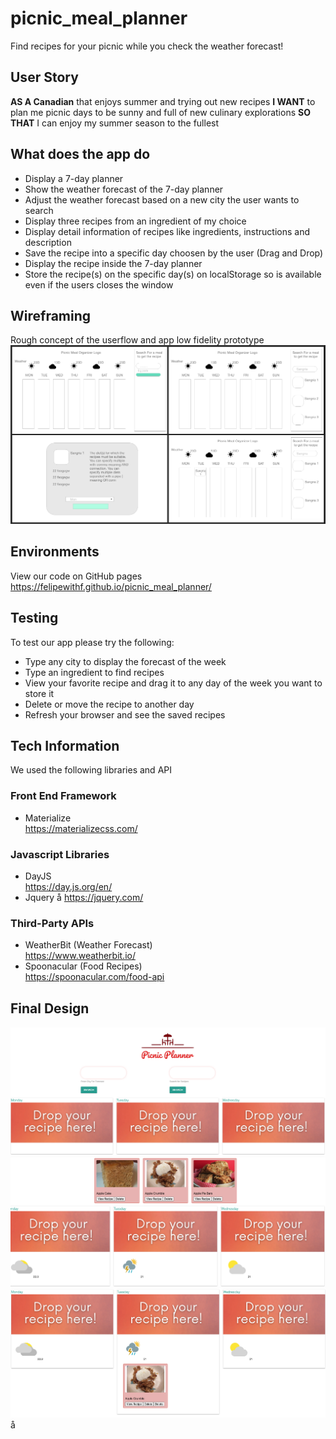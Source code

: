 # picnic_meal_planner

Find recipes for your picnic while you check the weather forecast!

## User Story

**AS A Canadian** that enjoys summer and trying out new recipes
**I WANT** to plan me picnic days to be sunny and full of new culinary explorations
**SO THAT** I can enjoy my summer season to the fullest

## What does the app do

- Display a 7-day planner
- Show the weather forecast of the 7-day planner
- Adjust the weather forecast based on a new city the user wants to search
- Display three recipes from an ingredient of my choice
- Display detail information of recipes like ingredients, instructions and description
- Save the recipe into a specific day choosen by the user (Drag and Drop)
- Display the recipe inside the 7-day planner
- Store the recipe(s) on the specific day(s) on localStorage so is available even if the users closes the window

## Wireframing

Rough concept of the userflow and app low fidelity prototype
![wireframing](./assets/img/screenshots/1.png)


## Environments

View our code on GitHub pages https://felipewithf.github.io/picnic_meal_planner/

## Testing

To test our app please try the following:

- Type any city to display the forecast of the week
- Type an ingredient to find recipes
- View your favorite recipe and drag it to any day of the week you want to store it
- Delete or move the recipe to another day
- Refresh your browser and see the saved recipes

## Tech Information

We used the following libraries and API

### Front End Framework

- Materialize  
  https://materializecss.com/

### Javascript Libraries

- DayJS  
  https://day.js.org/en/
- Jquery  å
  https://jquery.com/

### Third-Party APIs

- WeatherBit (Weather Forecast)  
  https://www.weatherbit.io/
- Spoonacular (Food Recipes)  
  https://spoonacular.com/food-api

## Final Design

![UI on landing page](./assets/img/screenshots/2.png)
![Display of recipes and weather icons](./assets/img/screenshots/3.png)
![recipes under each day](./assets/img/screenshots/4.png)å